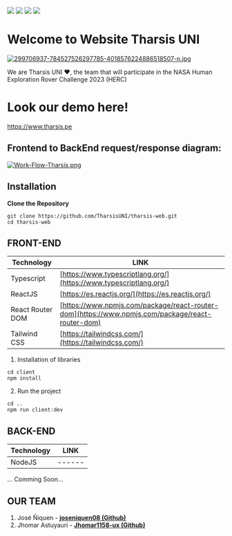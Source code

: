 ![](https://img.shields.io/badge/typescript-4.8.4-green
) ![](https://img.shields.io/badge/tailwindcss-3.2.4-green) ![](https://img.shields.io/badge/react-18.2.0-green) ![](https://img.shields.io/badge/firebase-9.14.0-yellowgreen) ![]()


# Welcome to Website Tharsis UNI

[![299706937-784527526297785-4018576224886518507-n.jpg](https://i.postimg.cc/MZVFFGhV/299706937-784527526297785-4018576224886518507-n.jpg)](https://postimg.cc/Yj2R4t2C)

We are Tharsis UNI ❤, the team that will participate in the NASA Human Exploration Rover Challenge 2023 (HERC)

# Look  our demo here! 

https://www.tharsis.pe

<h2>Frontend to BackEnd request/response diagram:</h2>

[![Work-Flow-Tharsis.png](https://i.postimg.cc/tgSmchGM/Work-Flow-Tharsis.png)](https://postimg.cc/NyX492M6)


## Installation
**Clone the Repository**
```
git clone https://github.com/TharsisUNI/tharsis-web.git
cd tharsis-web
```

<h2>FRONT-END</h2>

| Technology | LINK |
| ------ | ------ |
| Typescript | [https://www.typescriptlang.org/](https://www.typescriptlang.org/)  |
| ReactJS | [https://es.reactjs.org/](https://es.reactjs.org/) |
| React Router DOM | [https://www.npmjs.com/package/react-router-dom](https://www.npmjs.com/package/react-router-dom) |
| Tailwind CSS | [https://tailwindcss.com/](https://tailwindcss.com/) |

1) Installation of libraries
```
cd client
npm install
```
2) Run the project

```
cd ..
npm run client:dev
```

<h2>BACK-END</h2>

| Technology | LINK |
| ------ | ------ |
| NodeJS | ------|


... Comming Soon...

<h2>OUR TEAM</h2>

1. José Ñiquen - **[joseniquen08 (Github)](https://github.com/joseniquen08)**
2. Jhomar Astuyauri - **[Jhomar1158-ux (Github)](https://github.com/Jhomar1158-ux)**